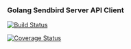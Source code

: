 ### Golang Sendbird Server API Client

[![Build Status](https://travis-ci.org/ippy04/sendbird.svg?branch=master)](https://travis-ci.org/ippy04/sendbird)

[![Coverage Status](https://coveralls.io/repos/github/ippy04/sendbird/badge.svg?branch=master)](https://coveralls.io/github/ippy04/sendbird?branch=master)